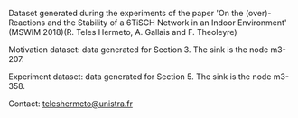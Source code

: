 
Dataset generated during the experiments of the paper 'On the (over)-Reactions and the Stability of a 6TiSCH Network in an Indoor Environment' (MSWIM 2018)(R. Teles Hermeto, A. Gallais and F. Theoleyre)

Motivation dataset: data generated for Section 3. The sink is the node m3-207.

Experiment dataset: data generated for Section 5. The sink is the node m3-358.


Contact: teleshermeto@unistra.fr

